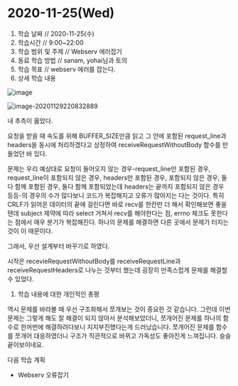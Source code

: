 # 2020-11-25\(Wed\)

1. 학습 날짜 // 2020-11-25\(수\)
2. 학습시간 // 9:00~22:00
3. 학습 범위 및 주제 // Webserv 에러잡기
4. 동료 학습 방법 // sanam, yohai님과 토의
5. 학습 목표 // webserv 에러를 잡는다.
6. 상세 학습 내용

![image](https://user-images.githubusercontent.com/54612343/100542747-56a07300-328f-11eb-85e5-d2ee9783aa30.png)

![image-20201129220832889](https://github.com/humblEgo/gitbook/tree/8ca85365975d1c708cfe44f7bc64644a198c7157/Users/humblego/Library/Application%20Support/typora-user-images/image-20201129220832889.png)

내 추측이 옳았다.

요청을 받을 때 속도를 위해 BUFFER\_SIZE만큼 읽고 그 안에 포함된 request\_line과 headers을 동시에 처리하겠다고 상정하여 receiveRequestWithoutBody 함수를 만들었던 바 있다.

문제는 우리 예상대로 요청이 들어오지 않는 경우-request\_line만 포함된 경우, request\_line이 포함되지 않은 경우, headers만 포함된 경우, 포함되지 않은 경우, 둘다 함께 포함된 경우, 둘다 함께 포함되었는데 headers는 끝까지 포함되지 않은 경우 등등-의 경우의 수가 많다보니 코드가 복잡해지고 오류가 많아지는 다는 것이다. 특히 CRLF가 읽어온 데이터의 끝에 걸린다면 바로 recv를 한칸만 더 해서 확인해보면 좋을텐데 subject 제약에 따라 select 거쳐서 recv를 해야한다는 점, errno 체크도 못한다는 점에서 매우 분기가 복잡해진다. 하나의 문제를 해결하면 다른 곳에서 문제가 터지는 것이 이 때문이다.

그래서, 우선 설계부터 바꾸기로 하였다.

시작은 recevieRequestWithoutBody를 receiveRequestLine과 receiveRequestHeaders로 나누는 것부터 했는데 굉장히 만족스럽게 문제를 해결할 수 있었다.

1. 학습 내용에 대한 개인적인 총평

역시 문제를 바라볼 때 우선 구조화해서 쪼개보는 것이 중요한 것 같습니다. 그런데 이번 문제는 그렇게 해도 잘 해결이 되지 않아서 분석해보았더니, 쪼개어진 문제를 하나의 함수로 한꺼번에 해결하려다보니 지지부진했다는게 드러났습니다. 쪼개어진 문제를 함수를 쪼개어 대응하였더니 구조가 직관적으로 바뀌고 가독성도 좋아진게 느껴집니다. 슬슬 끝이보이네요.

다음 학습 계획

* Webserv 오류잡기

